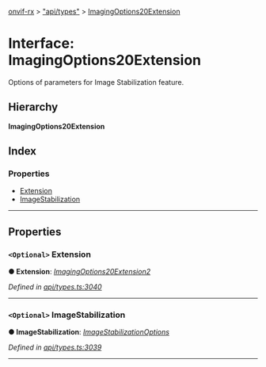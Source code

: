 [onvif-rx](../README.md) > ["api/types"](../modules/_api_types_.md) > [ImagingOptions20Extension](../interfaces/_api_types_.imagingoptions20extension.md)

# Interface: ImagingOptions20Extension

Options of parameters for Image Stabilization feature.

## Hierarchy

**ImagingOptions20Extension**

## Index

### Properties

* [Extension](_api_types_.imagingoptions20extension.md#extension)
* [ImageStabilization](_api_types_.imagingoptions20extension.md#imagestabilization)

---

## Properties

<a id="extension"></a>

### `<Optional>` Extension

**● Extension**: *[ImagingOptions20Extension2](_api_types_.imagingoptions20extension2.md)*

*Defined in [api/types.ts:3040](https://github.com/patrickmichalina/onvif-rx/blob/f117e44/src/api/types.ts#L3040)*

___
<a id="imagestabilization"></a>

### `<Optional>` ImageStabilization

**● ImageStabilization**: *[ImageStabilizationOptions](_api_types_.imagestabilizationoptions.md)*

*Defined in [api/types.ts:3039](https://github.com/patrickmichalina/onvif-rx/blob/f117e44/src/api/types.ts#L3039)*

___

